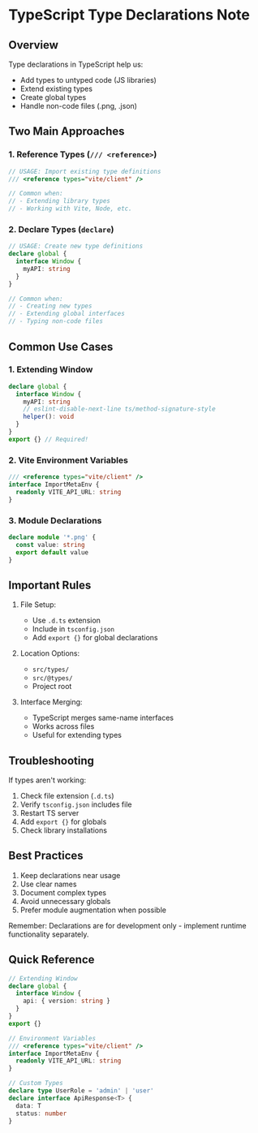 # TypeScript Type Declarations Note

## Overview
Type declarations in TypeScript help us:
- Add types to untyped code (JS libraries)
- Extend existing types
- Create global types
- Handle non-code files (.png, .json)

## Two Main Approaches

### 1. Reference Types (`/// <reference>`)
  ```typescript
  // USAGE: Import existing type definitions
  /// <reference types="vite/client" />

  // Common when:
  // - Extending library types
  // - Working with Vite, Node, etc.
  ```

### 2. Declare Types (`declare`)
  ```typescript
  // USAGE: Create new type definitions
  declare global {
    interface Window {
      myAPI: string
    }
  }

  // Common when:
  // - Creating new types
  // - Extending global interfaces
  // - Typing non-code files
  ```

## Common Use Cases

### 1. Extending Window
  ```typescript
  declare global {
    interface Window {
      myAPI: string
      // eslint-disable-next-line ts/method-signature-style
      helper(): void
    }
  }
  export {} // Required!
  ```

### 2. Vite Environment Variables
  ```typescript
  /// <reference types="vite/client" />
  interface ImportMetaEnv {
    readonly VITE_API_URL: string
  }
  ```

### 3. Module Declarations
  ```typescript
  declare module '*.png' {
    const value: string
    export default value
  }
  ```

## Important Rules

1. File Setup:
   - Use `.d.ts` extension
   - Include in `tsconfig.json`
   - Add `export {}` for global declarations

2. Location Options:
   - `src/types/`
   - `src/@types/`
   - Project root

3. Interface Merging:
   - TypeScript merges same-name interfaces
   - Works across files
   - Useful for extending types

## Troubleshooting

If types aren't working:
1. Check file extension (`.d.ts`)
2. Verify `tsconfig.json` includes file
3. Restart TS server
4. Add `export {}` for globals
5. Check library installations

## Best Practices

1. Keep declarations near usage
2. Use clear names
3. Document complex types
4. Avoid unnecessary globals
5. Prefer module augmentation when possible

Remember: Declarations are for development only - implement runtime functionality separately.

## Quick Reference

  ```typescript
  // Extending Window
  declare global {
    interface Window {
      api: { version: string }
    }
  }
  export {}

  // Environment Variables
  /// <reference types="vite/client" />
  interface ImportMetaEnv {
    readonly VITE_API_URL: string
  }

  // Custom Types
  declare type UserRole = 'admin' | 'user'
  declare interface ApiResponse<T> {
    data: T
    status: number
  }
  ```
